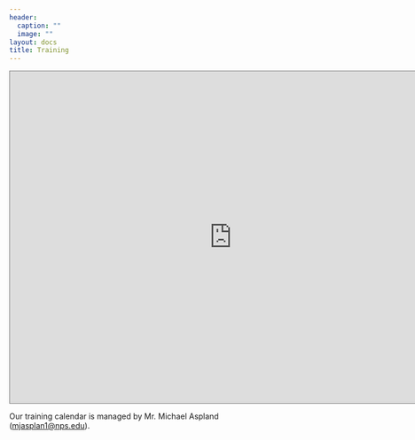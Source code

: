 ```yaml
---
header:
  caption: ""
  image: ""
layout: docs
title: Training
---
```


<center>
<iframe src="https://calendar.google.com/calendar/embed?height=600&amp;wkst=1&amp;bgcolor=%23ffffff&amp;ctz=America%2FLos_Angeles&amp;src=YWhocjFvaXZlNGc2MzZ2Y21iY25paHBqZjBAZ3JvdXAuY2FsZW5kYXIuZ29vZ2xlLmNvbQ&amp;color=%23515151&amp;showTitle=0&amp;showDate=1&amp;showPrint=0&amp;showTabs=1&amp;showTz=1&amp;showCalendars=0" style="border:solid 1px #777" width="800" height="600" frameborder="0" scrolling="no"></iframe>
</center>

Our training calendar is managed by Mr. Michael Aspland (mjasplan1@nps.edu).